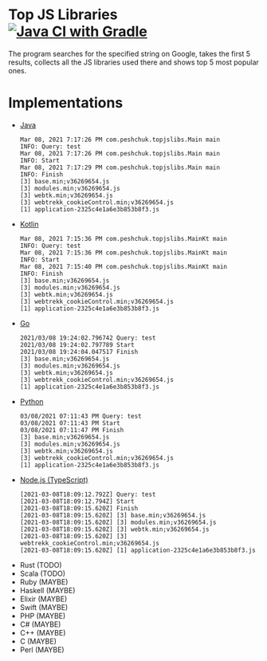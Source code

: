 # Top JS Libraries [![Java CI with Gradle](https://github.com/peshrus/top-js-libraries/actions/workflows/gradle.yml/badge.svg)](https://github.com/peshrus/top-js-libraries/actions/workflows/gradle.yml)

The program searches for the specified string on Google, takes the first 5 results, collects all the
JS libraries used there and shows top 5 most popular ones.

# Implementations

- [Java](java/src/main/java/com/peshchuk/topjslibs)
  ```
  Mar 08, 2021 7:17:26 PM com.peshchuk.topjslibs.Main main
  INFO: Query: test
  Mar 08, 2021 7:17:26 PM com.peshchuk.topjslibs.Main main
  INFO: Start
  Mar 08, 2021 7:17:29 PM com.peshchuk.topjslibs.Main main
  INFO: Finish
  [3] base.min;v36269654.js
  [3] modules.min;v36269654.js
  [3] webtk.min;v36269654.js
  [3] webtrekk_cookieControl.min;v36269654.js
  [1] application-2325c4e1a6e3b853b8f3.js
  ```
- [Kotlin](kotlin/src/main/kotlin/com/peshchuk/topjslibs)
  ```
  Mar 08, 2021 7:15:36 PM com.peshchuk.topjslibs.MainKt main
  INFO: Query: test
  Mar 08, 2021 7:15:36 PM com.peshchuk.topjslibs.MainKt main
  INFO: Start
  Mar 08, 2021 7:15:40 PM com.peshchuk.topjslibs.MainKt main
  INFO: Finish
  [3] base.min;v36269654.js
  [3] modules.min;v36269654.js
  [3] webtk.min;v36269654.js
  [3] webtrekk_cookieControl.min;v36269654.js
  [1] application-2325c4e1a6e3b853b8f3.js
  ```
- [Go](go/topjslibs)
  ```
  2021/03/08 19:24:02.796742 Query: test
  2021/03/08 19:24:02.797789 Start
  2021/03/08 19:24:04.047517 Finish
  [3] base.min;v36269654.js
  [3] modules.min;v36269654.js
  [3] webtk.min;v36269654.js
  [3] webtrekk_cookieControl.min;v36269654.js
  [1] application-2325c4e1a6e3b853b8f3.js
  ```
- [Python](python/main/topjslibs)
  ```
  03/08/2021 07:11:43 PM Query: test
  03/08/2021 07:11:43 PM Start
  03/08/2021 07:11:47 PM Finish
  [3] base.min;v36269654.js
  [3] modules.min;v36269654.js
  [3] webtk.min;v36269654.js
  [3] webtrekk_cookieControl.min;v36269654.js
  [1] application-2325c4e1a6e3b853b8f3.js
  ```
- [Node.js (TypeScript)](nodejs/src)
  ```
  [2021-03-08T18:09:12.792Z] Query: test
  [2021-03-08T18:09:12.794Z] Start
  [2021-03-08T18:09:15.620Z] Finish
  [2021-03-08T18:09:15.620Z] [3] base.min;v36269654.js
  [2021-03-08T18:09:15.620Z] [3] modules.min;v36269654.js
  [2021-03-08T18:09:15.620Z] [3] webtk.min;v36269654.js
  [2021-03-08T18:09:15.620Z] [3] webtrekk_cookieControl.min;v36269654.js
  [2021-03-08T18:09:15.620Z] [1] application-2325c4e1a6e3b853b8f3.js
  ```
- Rust (TODO)
- Scala (TODO)
- Ruby (MAYBE)
- Haskell (MAYBE)
- Elixir (MAYBE)
- Swift (MAYBE)
- PHP (MAYBE)
- C# (MAYBE)
- C++ (MAYBE)
- C (MAYBE)
- Perl (MAYBE)